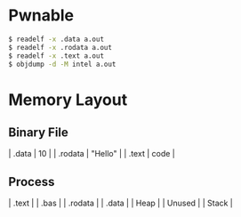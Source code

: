 # Pwnable
```bash
$ readelf -x .data a.out
$ readelf -x .rodata a.out                    
$ readelf -x .text a.out
$ objdump -d -M intel a.out
```
# Memory Layout
## Binary File
| .data   | 10         |
| .rodata | "Hello"    |
| .text   | code       |
## Process
| .text   |
| .bas    |
| .rodata |
| .data   |
| Heap    |
| Unused  |
| Stack   |
